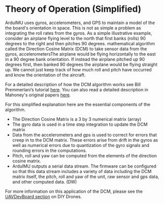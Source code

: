 # Theory of Operation (Simplified) #


ArduIMU uses gyros, accelerometers, and GPS to maintain a model of the the board's orientation in space.  This is not as simple a problem as integrating the roll rates from the gyros.  As a simple illustrative example, consider an airplane flying level to the north that first banks (rolls) 90 degrees to the right and then pitches 90 degrees.  mathematical algorithm called the Direction Cosine Matrix (DCM) to take sensor data from the gyros, accelerometersThe airplane would be flying horizontally to the east in a 90 degree bank orientation.  If instead the airplane pitched up 90 degrees first, then banked 90 degrees the airplane would be flying straight up.  We cannot just keep track of how much roll and pitch have occurred and know the orientation of the aircraft.

For a detailed description of how the DCM algorithm works see Bill Premmerlani’s tutorial [here](http://gentlenav.googlecode.com/files/DCMDraft2.pdf). You can also read a detailed description in Mahoney's original papers [here](http://gentlenav.googlecode.com/files/MahonyPapers.zip).

For this simplified explanation here are the essential components of the algorithm.

  * The Direction Cosine Matrix is a 3 by 3 numerical matrix (array)
  * The gyro data is used in a time step integration to update the DCM matrix
  * Data from the accelerometers and gps is used to correct for errors that creep in to the DCM matrix.  These errors arise from drift in the gyros as well as numerical errors due to quantization of the gyro signals and rounding errors in the computations.
  * Pitch, roll and yaw can be computed from the elements of the direction cosine matrix.
  * ArduIMU outputs a serial data stream.  The firmware can be configured so that this data stream includes a variety of data including the DCM matrix itself, the pitch, roll and yaw of the unit, raw sensor and gps data, and other computed data.  (DW)

For more information on this application of the DCM, please see the [UAVDevBoard section](http://diydrones.com/page/uav-devboard) on DIY Drones.